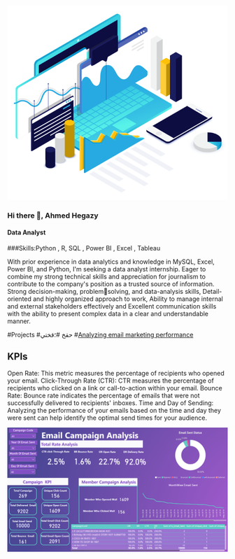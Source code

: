 ![](https://github.com/AhmedHegazy121/Portfolio/blob/main/csiq-what-is-managed-attack-surface.png)
### Hi there 👋, Ahmed Hegazy 
#### Data Analyst
###Skills:Python , R, SQL , Power BI , Excel , Tableau

With prior experience in data analytics and knowledge in MySQL, Excel, Power BI, and Python, I'm seeking a
data analyst internship. Eager to combine my strong technical skills and appreciation for
journalism to contribute to the company's position as a trusted source of information. Strong decision-making, problemsolving, and data-analysis skills, Detail-oriented and highly organized approach to work, Ability to manage internal and 
external stakeholders effectively and Excellent communication skills with the ability to present complex data in a clear 
and understandable manner.

#Projects
#حقخ
#؛قختي
#[Analyzing email marketing performance](https://www.linkedin.com/posts/hegazy-ahmed_marketing-mail-mailcamapign-activity-7184779199214219265-rVsn?utm_source=share&utm_medium=member_desktop)

## KPIs
Open Rate: This metric measures the percentage of recipients who opened your email.
Click-Through Rate (CTR): CTR measures the percentage of recipients who clicked on a link or call-to-action within your email.
Bounce Rate: Bounce rate indicates the percentage of emails that were not successfully delivered to recipients' inboxes.
Time and Day of Sending: Analyzing the performance of your emails based on the time and day they were sent can help identify the optimal send times for your audience.

![##Email Marketing Campaign Dashboard](https://github.com/AhmedHegazy121/Portfolio/blob/main/Email.PNG)

